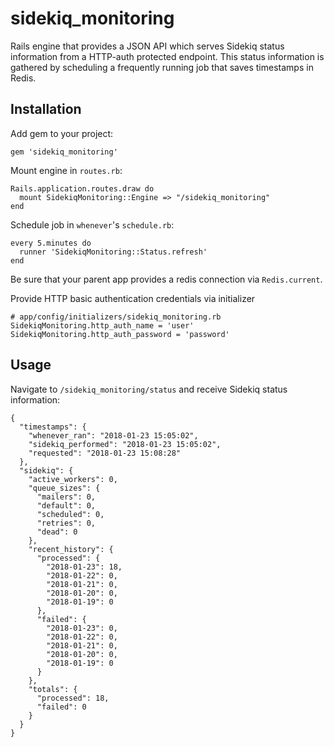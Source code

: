 # sidekiq_monitoring

Rails engine that provides a JSON API which serves Sidekiq
status information from a HTTP-auth protected endpoint.
This status information is gathered by scheduling a frequently
running job that saves timestamps in Redis.

## Installation

Add gem to your project:

    gem 'sidekiq_monitoring'

Mount engine in `routes.rb`:

    Rails.application.routes.draw do
      mount SidekiqMonitoring::Engine => "/sidekiq_monitoring"
    end

Schedule job in `whenever`'s `schedule.rb`:

    every 5.minutes do
      runner 'SidekiqMonitoring::Status.refresh'
    end

Be sure that your parent app provides a redis connection via `Redis.current`.

Provide HTTP basic authentication credentials via initializer

    # app/config/initializers/sidekiq_monitoring.rb
    SidekiqMonitoring.http_auth_name = 'user'
    SidekiqMonitoring.http_auth_password = 'password'

## Usage

Navigate to `/sidekiq_monitoring/status` and receive Sidekiq status information:

    {
      "timestamps": {
        "whenever_ran": "2018-01-23 15:05:02",
        "sidekiq_performed": "2018-01-23 15:05:02",
        "requested": "2018-01-23 15:08:28"
      },
      "sidekiq": {
        "active_workers": 0,
        "queue_sizes": {
          "mailers": 0,
          "default": 0,
          "scheduled": 0,
          "retries": 0,
          "dead": 0
        },
        "recent_history": {
          "processed": {
            "2018-01-23": 18,
            "2018-01-22": 0,
            "2018-01-21": 0,
            "2018-01-20": 0,
            "2018-01-19": 0
          },
          "failed": {
            "2018-01-23": 0,
            "2018-01-22": 0,
            "2018-01-21": 0,
            "2018-01-20": 0,
            "2018-01-19": 0
          }
        },
        "totals": {
          "processed": 18,
          "failed": 0
        }
      }
    }
